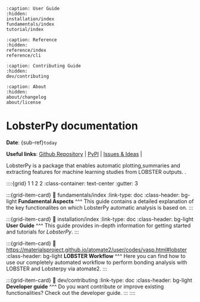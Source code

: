 ```{toctree}
:caption: User Guide
:hidden:
installation/index
fundamentals/index
tutorial/index
```

```{toctree}
:caption: Reference
:hidden:
reference/index
reference/cli
```

```{toctree}
:caption: Contributing Guide
:hidden:
dev/contributing
```

```{toctree}
:caption: About
:hidden:
about/changelog
about/license
```

# LobsterPy documentation

**Date**: {sub-ref}`today`

**Useful links**:
[Github Repository](https://github.com/JaGeo/LobsterPy) |
[PyPI](https://pypi.org/project/lobsterpy/) |
[Issues & Ideas](https://github.com/JaGeo/LobsterPy/issues) |

LobsterPy is a package that enables automatic plotting,summaries and extracting features for machine learning studies from LOBSTER outputs. .

::::{grid} 1 1 2 2
:class-container: text-center
:gutter: 3


:::{grid-item-card}
:link: fundamentals/index
:link-type: doc
:class-header: bg-light
**Fundamental Aspects**
^^^
This guide contains a detailed explanation of the key functionalites on 
which LobsterPy automatic analysis is based on.
:::

:::{grid-item-card}
:link: installation/index
:link-type: doc
:class-header: bg-light
**User Guide**
^^^
This guide provides in-depth information for getting started and tutorials for *LobsterPy*.
:::

:::{grid-item-card}
:link: https://materialsproject.github.io/atomate2/user/codes/vasp.html#lobster
:class-header: bg-light
**LOBSTER Workflow**
^^^
Here you can find how to use our completely automated workflow to perform bonding analysis with 
LOBSTER and Lobsterpy via atomate2.
:::


:::{grid-item-card}
:link: dev/contributing
:link-type: doc
:class-header: bg-light
**Developer guide**
^^^
Do you want contribute or improve existing functionalities?
Check out the developer guide.
:::
::::
